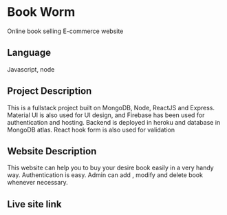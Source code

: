 # Book Worm

Online book selling E-commerce website

## Language

Javascript, node

## Project Description

This is a fullstack project built on MongoDB, Node, ReactJS and Express. Material UI is also used for UI design, and Firebase has been used for authentication and hosting. Backend is deployed in heroku and database in MongoDB atlas. React hook form is also used for validation

## Website Description

This website can help you to buy your desire book easily in a very handy way. Authentication is easy. Admin can add , modify and delete book whenever necessary.

## Live site link 

